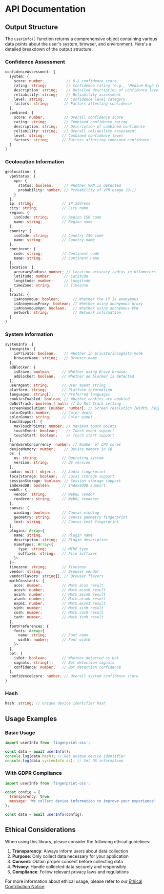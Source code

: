 # API Documentation

## Output Structure

The `userInfo()` function returns a comprehensive object containing various data points about the user's system, browser, and environment. Here's a detailed breakdown of the output structure:

### Confidence Assessment

```typescript
confidenceAssessment: {
  system: {
    score: number;          // 0-1 confidence score
    rating: string;         // Confidence rating (e.g., "Medium-High Confidence")
    description: string;    // Detailed description of confidence level
    reliability: string;    // Reliability assessment
    level: string;         // Confidence level category
    factors: string;       // Factors affecting confidence
  },
  combined: {
    score: number;         // Overall confidence score
    rating: string;        // Combined confidence rating
    description: string;   // Description of combined confidence
    reliability: string;   // Overall reliability assessment
    level: string;        // Combined confidence level
    factors: string;      // Factors affecting combined confidence
  }
}
```

### Geolocation Information

```typescript
geolocation: {
  vpnStatus: {
    vpn: {
      status: boolean;     // Whether VPN is detected
      probability: number; // Probability of VPN usage (0-1)
    }
  },
  ip: string;             // IP address
  city: string;           // City name
  region: {
    isoCode: string;      // Region ISO code
    name: string;         // Region name
  },
  country: {
    isoCode: string;      // Country ISO code
    name: string;         // Country name
  },
  continent: {
    code: string;         // Continent code
    name: string;         // Continent name
  },
  location: {
    accuracyRadius: number; // Location accuracy radius in kilometers
    latitude: number;      // Latitude
    longitude: number;     // Longitude
    timeZone: string;      // Timezone
  },
  traits: {
    isAnonymous: boolean;      // Whether the IP is anonymous
    isAnonymousProxy: boolean; // Whether using anonymous proxy
    isAnonymousVpn: boolean;   // Whether using anonymous VPN
    network: string;           // Network information
  }
}
```

### System Information

```typescript
systemInfo: {
  incognito: {
    isPrivate: boolean;    // Whether in private/incognito mode
    browserName: string;   // Browser name
  },
  adBlocker: {
    isBrave: boolean;     // Whether using Brave browser
    adBlocker: boolean;   // Whether ad blocker is detected
  },
  userAgent: string;      // User agent string
  platform: string;       // Platform information
  languages: string[];    // Preferred languages
  cookiesEnabled: boolean; // Whether cookies are enabled
  doNotTrack: boolean | null; // Do Not Track setting
  screenResolution: [number, number]; // Screen resolution [width, height]
  colorDepth: number;     // Color depth
  colorGamut: string;     // Color gamut
  touchSupport: {
    maxTouchPoints: number; // Maximum touch points
    touchEvent: boolean;    // Touch event support
    touchStart: boolean;    // Touch start support
  },
  hardwareConcurrency: number; // Number of CPU cores
  deviceMemory: number;    // Device memory in GB
  os: {
    os: string;           // Operating system
    version: string;      // OS version
  },
  audio: null | object;   // Audio fingerprint
  localStorage: boolean;  // Local storage support
  sessionStorage: boolean; // Session storage support
  indexedDB: boolean;     // IndexedDB support
  webGL: {
    vendor: string;       // WebGL vendor
    renderer: string;     // WebGL renderer
  },
  canvas: {
    winding: boolean;     // Canvas winding
    geometry: string;     // Canvas geometry fingerprint
    text: string;         // Canvas text fingerprint
  },
  plugins: Array<{
    name: string;         // Plugin name
    description: string;  // Plugin description
    mimeTypes: Array<{
      type: string;       // MIME type
      suffixes: string;   // File suffixes
    }>
  }>,
  timezone: string;       // Timezone
  vendor: string;         // Browser vendor
  vendorFlavors: string[]; // Browser flavors
  mathConstants: {
    acos: number;         // Math.acos result
    acosh: number;        // Math.acosh result
    asinh: number;        // Math.asinh result
    atanh: number;        // Math.atanh result
    expm1: number;        // Math.expm1 result
    sinh: number;         // Math.sinh result
    cosh: number;         // Math.cosh result
    tanh: number;         // Math.tanh result
  },
  fontPreferences: {
    fonts: Array<{
      name: string;       // Font name
      width: number;      // Font width
    }>
  },
  bot: {
    isBot: boolean;       // Whether detected as bot
    signals: string[];    // Bot detection signals
    confidence: number;   // Bot detection confidence
  },
  confidenceScore: number; // Overall system confidence score
}
```

### Hash

```typescript
hash: string; // Unique device identifier hash
```

## Usage Examples

### Basic Usage

```javascript
import userInfo from 'fingerprint-oss';

const data = await userInfo();
console.log(data.hash); // Get unique device identifier
console.log(data.systemInfo.os); // Get OS information
```

### With GDPR Compliance

```javascript
import userInfo from 'fingerprint-oss';

const config = {
  transparency: true,
  message: 'We collect device information to improve your experience'
};

const data = await userInfo(config);
```

## Ethical Considerations

When using this library, please consider the following ethical guidelines:

1. **Transparency**: Always inform users about data collection
2. **Purpose**: Only collect data necessary for your application
3. **Consent**: Obtain proper consent before collecting data
4. **Privacy**: Handle collected data securely and responsibly
5. **Compliance**: Follow relevant privacy laws and regulations

For more information about ethical usage, please refer to our [Ethical Contribution Notice](./NOTICE.md). 